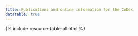 ```yaml
---
title: Publications and online information for the CoDex
datatable: true
---
```


{% include resource-table-all.html %}
